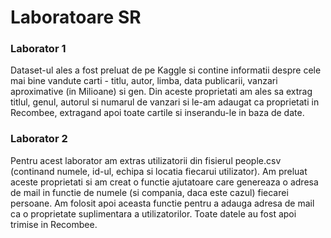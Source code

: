 # Laboratoare SR

### Laborator 1
Dataset-ul ales a fost preluat de pe Kaggle si contine informatii despre cele mai bine vandute carti - titlu, autor, limba, data publicarii, vanzari aproximative (in Milioane) si gen. Din aceste proprietati am ales sa extrag titlul, genul, autorul si numarul de vanzari si le-am adaugat ca proprietati in Recombee, extragand apoi toate cartile si inserandu-le in baza de date. 

### Laborator 2
Pentru acest laborator am extras utilizatorii din fisierul people.csv (continand numele, id-ul, echipa si locatia fiecarui utilizator). Am preluat aceste proprietati si am creat o functie ajutatoare care genereaza o adresa de mail in functie de numele (si compania, daca este cazul) fiecarei persoane. Am folosit apoi aceasta functie pentru a adauga adresa de mail ca o proprietate suplimentara a utilizatorilor. Toate datele au fost apoi trimise in Recombee.